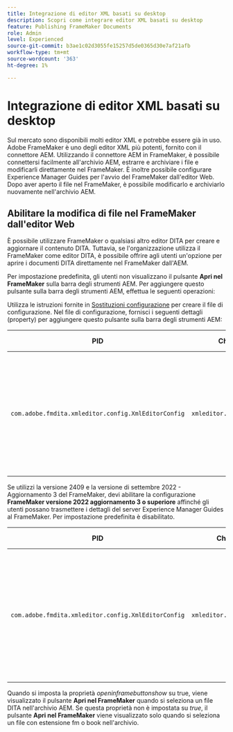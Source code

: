```yaml
---
title: Integrazione di editor XML basati su desktop
description: Scopri come integrare editor XML basati su desktop
feature: Publishing FrameMaker Documents
role: Admin
level: Experienced
source-git-commit: b3ae1c02d3055fe15257d5de0365d30e7af21afb
workflow-type: tm+mt
source-wordcount: '363'
ht-degree: 1%

---
```


# Integrazione di editor XML basati su desktop

Sul mercato sono disponibili molti editor XML e potrebbe essere già in uso. Adobe FrameMaker è uno degli editor XML più potenti, fornito con il connettore AEM. Utilizzando il connettore AEM in FrameMaker, è possibile connettersi facilmente all&#39;archivio AEM, estrarre e archiviare i file e modificarli direttamente nel FrameMaker. È inoltre possibile configurare Experience Manager Guides per l&#39;avvio del FrameMaker dall&#39;editor Web. Dopo aver aperto il file nel FrameMaker, è possibile modificarlo e archiviarlo nuovamente nell&#39;archivio AEM.

## Abilitare la modifica di file nel FrameMaker dall&#39;editor Web

È possibile utilizzare FrameMaker o qualsiasi altro editor DITA per creare e aggiornare il contenuto DITA. Tuttavia, se l&#39;organizzazione utilizza il FrameMaker come editor DITA, è possibile offrire agli utenti un&#39;opzione per aprire i documenti DITA direttamente nel FrameMaker dall&#39;AEM.


Per impostazione predefinita, gli utenti non visualizzano il pulsante **Apri nel FrameMaker** sulla barra degli strumenti AEM. Per aggiungere questo pulsante sulla barra degli strumenti AEM, effettua le seguenti operazioni:

Utilizza le istruzioni fornite in [Sostituzioni configurazione](download-install-additional-config-override.md#) per creare il file di configurazione. Nel file di configurazione, fornisci i seguenti dettagli \(property\) per aggiungere questo pulsante sulla barra degli strumenti AEM:


| PID | Chiave proprietà | Valore proprietà |
|---|------------|--------------|
| `com.adobe.fmdita.xmleditor.config.XmlEditorConfig` | `xmleditor.openinframebuttonshow` | Booleano \(true/false\). Se desideri visualizzare il pulsante **Apri nel FrameMaker**, imposta questa proprietà su true. <br> **Valore predefinito**: false |



Se utilizzi la versione 2409 e la versione di settembre 2022 - Aggiornamento 3 del FrameMaker, devi abilitare la configurazione **FrameMaker versione 2022 aggiornamento 3 o superiore** affinché gli utenti possano trasmettere i dettagli del server Experience Manager Guides al FrameMaker.  Per impostazione predefinita è disabilitato.


| PID | Chiave proprietà | Valore proprietà |
|---|------------|--------------|
| `com.adobe.fmdita.xmleditor.config.XmlEditorConfig` | `xmleditor.openinframe2022above` | Booleano \(true/false\). Se utilizzi la versione di settembre 2022 di FrameMaker - Aggiornamento 3 , imposta questa proprietà su true. <br> **Valore predefinito**: false |



Quando si imposta la proprietà *openinframebuttonshow* su true, viene visualizzato il pulsante **Apri nel FrameMaker** quando si seleziona un file DITA nell&#39;archivio AEM. Se questa proprietà non è impostata su *true*, il pulsante **Apri nel FrameMaker** viene visualizzato solo quando si seleziona un file con estensione fm o book nell&#39;archivio.



